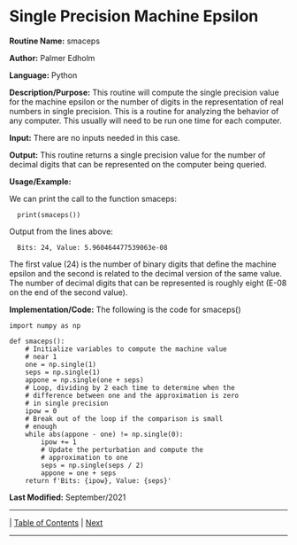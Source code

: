 # Single Precision Machine Epsilon

**Routine Name:**           smaceps

**Author:** Palmer Edholm

**Language:** Python

**Description/Purpose:** This routine will compute the single precision value for the machine epsilon or the number of digits
in the representation of real numbers in single precision. This is a routine for analyzing the behavior of any computer. This
usually will need to be run one time for each computer.

**Input:** There are no inputs needed in this case.

**Output:** This routine returns a single precision value for the number of decimal digits that can be represented on the
computer being queried.

**Usage/Example:**

We can print the call to the function smaceps:

      print(smaceps())

Output from the lines above:

      Bits: 24, Value: 5.960464477539063e-08

The first value (24) is the number of binary digits that define the machine epsilon and the second is related to the
decimal version of the same value. The number of decimal digits that can be represented is roughly eight (E-08 on the
end of the second value).

**Implementation/Code:** The following is the code for smaceps()
```
import numpy as np

def smaceps():
    # Initialize variables to compute the machine value
    # near 1
    one = np.single(1)
    seps = np.single(1)
    appone = np.single(one + seps)
    # Loop, dividing by 2 each time to determine when the
    # difference between one and the approximation is zero
    # in single precision
    ipow = 0
    # Break out of the loop if the comparison is small
    # enough
    while abs(appone - one) != np.single(0):
        ipow += 1
        # Update the perturbation and compute the
        # approximation to one
        seps = np.single(seps / 2)
        appone = one + seps
    return f'Bits: {ipow}, Value: {seps}'
```
**Last Modified:** September/2021
<hr>

| [Table of Contents](toc/manual_toc.md)
| [Next](dmaceps.md)

<hr>
